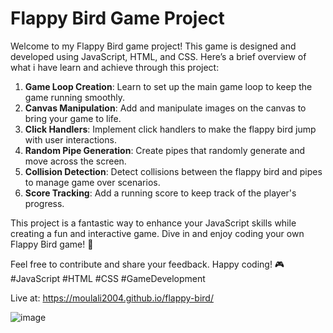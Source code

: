# Flappy Bird Game Project

Welcome to my Flappy Bird game project! This game is designed and developed using JavaScript, HTML, and CSS. Here’s a brief overview of what i have learn and achieve through this project:

1. **Game Loop Creation**: Learn to set up the main game loop to keep the game running smoothly.
2. **Canvas Manipulation**: Add and manipulate images on the canvas to bring your game to life.
3. **Click Handlers**: Implement click handlers to make the flappy bird jump with user interactions.
4. **Random Pipe Generation**: Create pipes that randomly generate and move across the screen.
5. **Collision Detection**: Detect collisions between the flappy bird and pipes to manage game over scenarios.
6. **Score Tracking**: Add a running score to keep track of the player's progress.

This project is a fantastic way to enhance your JavaScript skills while creating a fun and interactive game. Dive in and enjoy coding your own Flappy Bird game! 🚀

Feel free to contribute and share your feedback. Happy coding! 🎮 #JavaScript #HTML #CSS #GameDevelopment

Live at: https://moulali2004.github.io/flappy-bird/

![image](https://github.com/Moulali2004/flappy-bird/assets/143089879/5fcec1d6-f165-4b05-93c7-49eba8db1955)
